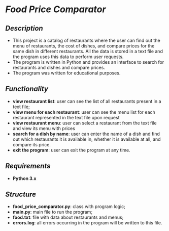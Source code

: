 # *Food Price Comparator*

## *Description*
+ This project is a catalog of restaurants where the user can find out the menu of restaurants, the cost of dishes, and compare prices for the same dish in different restaurants. All the data is stored in a text file and the program uses this data to perform user requests.
+ The program is written in Python and provides an interface to search for restaurants and dishes and compare prices.
+ The program was written for educational purposes.
## *Functionality*
+ **view restaurant list**: user can see the list of all restaurants present in a text file;
+ **view menu for each restaurant**: user can see the menu list for each restaurant represented in the text file upon request
+ **view restaurant menu**: user can select a restaurant from the text file and view its menu with prices
+ **search for a dish by name**: user can enter the name of a dish and find out which restaurants it is available in, whether it is available at all, and compare its price.
+ **exit the program**: user can exit the program at any time.

## *Requirements*
+ **Python 3.x**

## *Structure*
+ **food_price_comparator.py**: class with program logic;
+ **main.py**: main file to run the program;
+ **food.txt**: file with data about restaurants and menus;
+ **errors.log**: all errors occurring in the program will be written to this file.